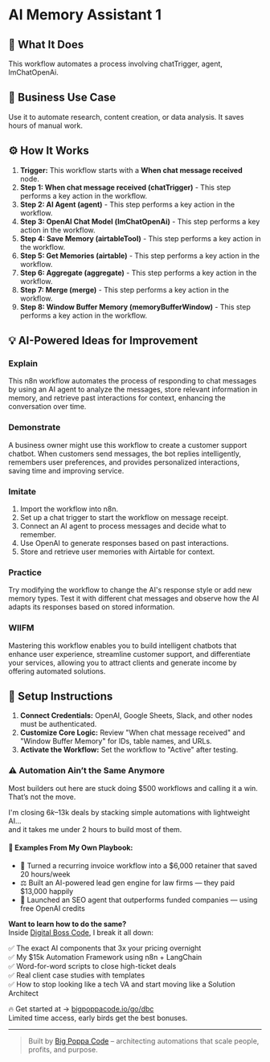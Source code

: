 # AI Memory Assistant   1

## 🚀 What It Does
This workflow automates a process involving chatTrigger, agent, lmChatOpenAi.

## 💼 Business Use Case
Use it to automate research, content creation, or data analysis. It saves hours of manual work.

## ⚙️ How It Works
1.  **Trigger:** This workflow starts with a **When chat message received** node.
2. **Step 1: When chat message received (chatTrigger)** - This step performs a key action in the workflow.
3. **Step 2: AI Agent (agent)** - This step performs a key action in the workflow.
4. **Step 3: OpenAI Chat Model (lmChatOpenAi)** - This step performs a key action in the workflow.
5. **Step 4: Save Memory (airtableTool)** - This step performs a key action in the workflow.
6. **Step 5: Get Memories (airtable)** - This step performs a key action in the workflow.
7. **Step 6: Aggregate (aggregate)** - This step performs a key action in the workflow.
8. **Step 7: Merge (merge)** - This step performs a key action in the workflow.
9. **Step 8: Window Buffer Memory (memoryBufferWindow)** - This step performs a key action in the workflow.

## 💡 AI-Powered Ideas for Improvement
### Explain
This n8n workflow automates the process of responding to chat messages by using an AI agent to analyze the messages, store relevant information in memory, and retrieve past interactions for context, enhancing the conversation over time.

### Demonstrate
A business owner might use this workflow to create a customer support chatbot. When customers send messages, the bot replies intelligently, remembers user preferences, and provides personalized interactions, saving time and improving service.

### Imitate
1. Import the workflow into n8n.
2. Set up a chat trigger to start the workflow on message receipt.
3. Connect an AI agent to process messages and decide what to remember.
4. Use OpenAI to generate responses based on past interactions.
5. Store and retrieve user memories with Airtable for context.

### Practice
Try modifying the workflow to change the AI's response style or add new memory types. Test it with different chat messages and observe how the AI adapts its responses based on stored information.

### WIIFM
Mastering this workflow enables you to build intelligent chatbots that enhance user experience, streamline customer support, and differentiate your services, allowing you to attract clients and generate income by offering automated solutions.

## 🔧 Setup Instructions
1. **Connect Credentials:** OpenAI, Google Sheets, Slack, and other nodes must be authenticated.
2. **Customize Core Logic:** Review "When chat message received" and "Window Buffer Memory" for IDs, table names, and URLs.
3. **Activate the Workflow:** Set the workflow to "Active" after testing.

### ⚠️ Automation Ain’t the Same Anymore

Most builders out here are stuck doing $500 workflows and calling it a win.  
That’s not the move.  

I'm closing $6k–$13k deals by stacking simple automations with lightweight AI...  
and it takes me under 2 hours to build most of them.

#### 🧠 Examples From My Own Playbook:
- 🔁 Turned a recurring invoice workflow into a $6,000 retainer that saved 20 hours/week  
- ⚖️ Built an AI-powered lead gen engine for law firms — they paid $13,000 happily  
- 🚀 Launched an SEO agent that outperforms funded companies — using free OpenAI credits  

**Want to learn how to do the same?**  
Inside [Digital Boss Code](https://bigpoppacode.io/go/dbc), I break it all down:

✅ The exact AI components that 3x your pricing overnight  
✅ My $15k Automation Framework using n8n + LangChain  
✅ Word-for-word scripts to close high-ticket deals  
✅ Real client case studies with templates  
✅ How to stop looking like a tech VA and start moving like a Solution Architect  

🔥 Get started at → [bigpoppacode.io/go/dbc](https://bigpoppacode.io/go/dbc)  
Limited time access, early birds get the best bonuses.

---
> Built by [Big Poppa Code](https://bigpoppacode.io) – architecting automations that scale people, profits, and purpose.
